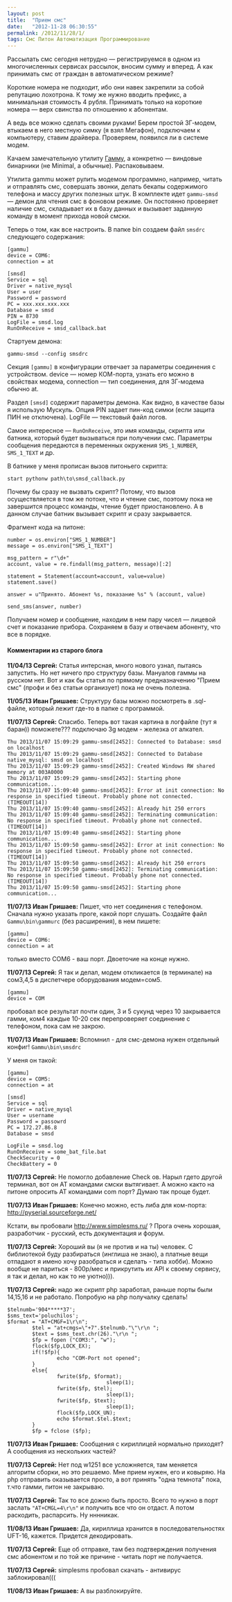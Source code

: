 ```yaml
---
layout: post
title:  "Прием смс"
date:   "2012-11-28 06:30:55"
permalink: /2012/11/28/1/
tags: Смс Питон Автоматизация Программирование
---
```


Рассылать смс сегодня нетрудно — регистрируемся в одном из
многочисленных сервисах рассылок, вносим сумму и вперед. А как
принимать смс от граждан в автоматическом режиме?

Короткие номера не подходит, ибо они навек закрепили за собой
репутацию лохотрона. К тому же нужно вводить префикс, а минимальная
стоимость 4 рубля. Принимать только на короткие номера — верх свинства
по отношению к абонентам.

А ведь все можно сделать своими руками! Берем простой 3Г-модем,
втыкаем в него местную симку (я взял Мегафон), подключаем к
компьютеру, ставим драйвера. Проверяем, появился ли в системе модем.

Качаем замечательную утилиту [Гамму](http://wammu.eu/gammu/), а
конкретно — виндовые бинарники (не Minimal, а обычные). Распаковываем.

Утилита gammu может рулить модемом программно, например, читать и
отправлять смс, совершать звонки, делать бекапы содержимого телефона и
массу других полезных штук. В комплекте идет `gammu-smsd` — демон для
чтения смс в фоновом режиме. Он постоянно проверяет наличие смс,
складывает их в базу данных и вызывает заданную команду в момент
прихода новой смски.

Теперь о том, как все настроить. В папке bin создаем файл `smsdrc`
следующего содержания:

~~~
[gammu]
device = COM6:
connection = at

[smsd]
Service = sql
Driver = native_mysql
User = user
Password = password
PC = xxx.xxx.xxx.xxx
Database = smsd
PIN = 8730
LogFile = smsd.log
RunOnReceive = smsd_callback.bat
~~~

Стартуем демона:

~~~
gammu-smsd --config smsdrc
~~~

Секция `[gammu]` в конфигурации отвечает за параметры соединения с
устройством. device — номер КОМ-порта, узнать его можно в свойствах
модема, connection — тип соединения, для 3Г-модема обычно at.

Раздел `[smsd]` содержит параметры демона. Как видно, в качестве базы
я использую Мускуль. Опция PIN задает пин-код симки (если защита ПИН
не отключена). LogFile — текстовый файл логов.

Самое интересное — `RunOnReceive`, это имя команды, скрипта или
батника, который будет вызываться при получении смс. Параметры
сообщения передаются в переменных окружения `SMS_1_NUMBER`,
`SMS_1_TEXT` и др.

В батнике у меня прописан вызов питоньего скрипта:

~~~
start pythonw path\to\smsd_callback.py
~~~

Почему бы сразу не вызвать скрипт? Потому, что вызов осуществляется в
том же потоке, что и чтение смс, поэтому пока не завершится процесс
команды, чтение будет приостановлено. А в данном случае батник
вызывает скрипт и сразу закрывается.

Фрагмент кода на питоне:

~~~
number = os.environ["SMS_1_NUMBER"]
message = os.environ["SMS_1_TEXT"]

msg_pattern = r"\d+"
account, value = re.findall(msg_pattern, message)[:2]

statement = Statement(account=account, value=value)
statement.save()

answer = u"Принято. Абонент %s, показание %s" % (account, value)

send_sms(answer, number)
~~~

Получаем номер и сообщение, находим в нем пару чисел — лицевой счет и
показание прибора. Сохраняем в базу и отвечаем абоненту, что все в
порядке.



#### Комментарии из старого блога


**11/04/13 Сергей:** Статья интерсная, много нового узнал, пытаясь
  запустить. Но нет ничего про структуру базы. Мануалов гаммы на
  русском нет. Вот и как бы статья по прямому предназначению "Прием
  смс" (профи и без статьи организует) пока не очень полезна.


**11/05/13 Иван Гришаев:** Структуру базы можно посмотреть в
  .sql-файле, который лежит где-то в папке с программой.


**11/07/13 Сергей:** Спасибо. Теперь вот такая картина в логфайле (тут
я баран)) поможете???  подключаю 3g модем - железка от алкател.

~~~
Thu 2013/11/07 15:09:29 gammu-smsd[2452]: Connected to Database: smsd on localhost
Thu 2013/11/07 15:09:29 gammu-smsd[2452]: Connected to Database native_mysql: smsd on localhost
Thu 2013/11/07 15:09:29 gammu-smsd[2452]: Created Windows RW shared memory at 003A0000
Thu 2013/11/07 15:09:29 gammu-smsd[2452]: Starting phone communication...
Thu 2013/11/07 15:09:40 gammu-smsd[2452]: Error at init connection: No response in specified timeout. Probably phone not connected. (TIMEOUT[14])
Thu 2013/11/07 15:09:40 gammu-smsd[2452]: Already hit 250 errors
Thu 2013/11/07 15:09:40 gammu-smsd[2452]: Terminating communication: No response in specified timeout. Probably phone not connected. (TIMEOUT[14])
Thu 2013/11/07 15:09:40 gammu-smsd[2452]: Starting phone communication...
Thu 2013/11/07 15:09:50 gammu-smsd[2452]: Error at init connection: No response in specified timeout. Probably phone not connected. (TIMEOUT[14])
Thu 2013/11/07 15:09:50 gammu-smsd[2452]: Already hit 250 errors
Thu 2013/11/07 15:09:50 gammu-smsd[2452]: Terminating communication: No response in specified timeout. Probably phone not connected. (TIMEOUT[14])
Thu 2013/11/07 15:09:50 gammu-smsd[2452]: Starting phone communication...
~~~

**11/07/13 Иван Гришаев:** Пишет, что нет соединения с телефоном.
Сначала нужно указать проге, какой порт слушать. Создайте файл
`Gammu\bin\gammurc` (без расширения), в нем пишете:

~~~
[gammu]
device = COM6:
connection = at
~~~

только вместо COM6 - ваш порт. Двоеточие на конце нужно.


**11/07/13 Сергей:** Я так и делал, модем откликается (в терминале) на
  сом3,4,5 в диспетчере оборудования модем=сом5.

~~~
[gammu]
device = COM
~~~

пробовал все результат почти один, 3 и 5 сукунд через 10 закрывается
гамми, ком4 каждые 10-20 сек перепроверяет соединение с телефоном,
пока сам не закрою.


**11/07/13 Иван Гришаев:** Вспомнил - для смс-демона нужен отдельный
  конфиг! `Gammu\bin\smsdrc`

У меня он такой:

~~~
[gammu]
device = COM5:
connection = at

[smsd]
Service = sql
Driver = native_mysql
User = username
Password = passowrd
PC = 172.27.86.8
Database = smsd

LogFile = smsd.log
RunOnReceive = some_bat_file.bat
CheckSecurity = 0
CheckBattery = 0
~~~



**11/07/13 Сергей:** Не помогло добавление Check ов. Нарыл гдето
  другой терминал, вот он АТ командами смски вытягивает. А можно както
  на питоне опросить АТ командами com порт? Думаю так проще будет.


**11/07/13 Иван Гришаев:** Конечно можно, есть либа для ком-порта:
  http://pyserial.sourceforge.net/

Кстати, вы пробовали http://www.simplesms.ru/ ? Прога очень хорошая,
разработчик - русский, есть документация и форум.



**11/07/13 Сергей:** Хороший вы (я не против и на ты) человек. С
  библиотекой буду разбираться (инглиша не знаю), а платные вещи
  отпадают я имено хочу разобраться и сделать - типа хобби). Можно
  вообще не париться - 800р/мес и прикрутить их API к своему сервису,
  я так и делал, но как то не уютно))).


**11/07/13 Сергей:** надо же скрипт php заработал, раньше порты были
  14,15,16 и не работало. Попробую на php получалку сделать!

~~~
$telnumb='904*****37';
$sms_text='poluchilos';
$format = "AT+CMGF=1\r\n";
        $tel = "at+cmgs=\"+7".$telnumb."\"\r\n ";
        $text = $sms_text.chr(26)."\r\n ";
        $fp = fopen ("COM3:", "w");
        flock($fp,LOCK_EX);
        if(!$fp){
                echo "COM-Port not opened";
        }
        else{
                fwrite($fp, $format);
                                sleep(1);
                fwrite($fp, $tel);
                                sleep(1);
                fwrite($fp, $text);
                                sleep(1);
                flock($fp,LOCK_UN);
                echo $format.$tel.$text;
        }
        $fp = fclose ($fp);
~~~

**11/07/13 Иван Гришаев:** Сообщения с кириллицей нормально приходят?
  А сообщения из нескольких частей?


**11/07/13 Сергей:** Нет под w1251 все усложняется, там меняется
  алгоритм сборки, но это решаемо. Мне прием нужен, его и ковыряю. На
  php отправить оказывается просто, а вот принять "одна темнота" пока,
  т.что гамми, питон не закрываю.


**11/07/13 Сергей:** Так то все дожно быть просто. Всего то нужно в
  порт заслать `"AT+CMGL=4\r\n"` и получить все что он отдаст. А потом
  раскодить, распарсить. Ну нннникак.

**11/08/13 Иван Гришаев:** Да, кириллица хранится в
  последовательностях UFT-16, кажется. Придется декодировать.



**11/07/13 Сергей:** Еще об отправке, там без подтверждения получения
  смс абонентом и по той же причине - читать порт не получается.


**11/07/13 Сергей:** simplesms пробовал скачать - антивирус
  заблокировал(((


**11/08/13 Иван Гришаев:** А вы разблокируйте.
